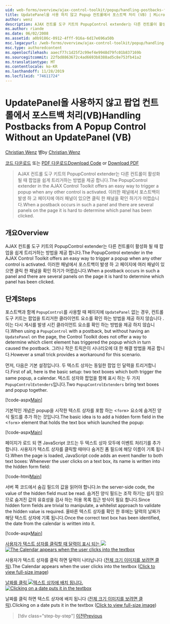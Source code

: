 ```yaml
---
uid: web-forms/overview/ajax-control-toolkit/popup/handling-postbacks-from-a-popup-control-without-an-updatepanel-vb
title: UpdatePanel을 사용 하지 않고 Popup 컨트롤에서 포스트백 처리 (VB) | Microsoft Docs
author: wenz
description: AJAX 컨트롤 도구 키트의 PopupControl extender는 다른 컨트롤이 활성화 될 때 팝업을 쉽게 트리거하는 방법을 제공 합니다. Su에서 포스트백이 발생 하는 경우 ...
ms.author: riande
ms.date: 06/02/2008
ms.assetid: a0b9186c-0912-4fff-916a-6d17e696a50b
msc.legacyurl: /web-forms/overview/ajax-control-toolkit/popup/handling-postbacks-from-a-popup-control-without-an-updatepanel-vb
msc.type: authoredcontent
ms.openlocfilehash: aaecf77c1d25f2c99ef4e9948d79fc01b837169b
ms.sourcegitcommit: 22fbd8863672c4ad6693b8388ad5c8e753fb41a2
ms.translationtype: MT
ms.contentlocale: ko-KR
ms.lasthandoff: 11/28/2019
ms.locfileid: "74611724"
---
```

# <a name="handling-postbacks-from-a-popup-control-without-an-updatepanel-vb"></a><span data-ttu-id="f27f2-104">UpdatePanel을 사용하지 않고 팝업 컨트롤에서 포스트백 처리(VB)</span><span class="sxs-lookup"><span data-stu-id="f27f2-104">Handling Postbacks from A Popup Control Without an UpdatePanel (VB)</span></span>

<span data-ttu-id="f27f2-105">[Christian Wenz](https://github.com/wenz) 별</span><span class="sxs-lookup"><span data-stu-id="f27f2-105">by [Christian Wenz](https://github.com/wenz)</span></span>

<span data-ttu-id="f27f2-106">[코드 다운로드](https://download.microsoft.com/download/9/3/f/93f8daea-bebd-4821-833b-95205389c7d0/PopupControl3.vb.zip) 또는 [PDF 다운로드](https://download.microsoft.com/download/2/d/c/2dc10e34-6983-41d4-9c08-f78f5387d32b/popupcontrol3VB.pdf)</span><span class="sxs-lookup"><span data-stu-id="f27f2-106">[Download Code](https://download.microsoft.com/download/9/3/f/93f8daea-bebd-4821-833b-95205389c7d0/PopupControl3.vb.zip) or [Download PDF](https://download.microsoft.com/download/2/d/c/2dc10e34-6983-41d4-9c08-f78f5387d32b/popupcontrol3VB.pdf)</span></span>

> <span data-ttu-id="f27f2-107">AJAX 컨트롤 도구 키트의 PopupControl extender는 다른 컨트롤이 활성화 될 때 팝업을 쉽게 트리거하는 방법을 제공 합니다.</span><span class="sxs-lookup"><span data-stu-id="f27f2-107">The PopupControl extender in the AJAX Control Toolkit offers an easy way to trigger a popup when any other control is activated.</span></span> <span data-ttu-id="f27f2-108">이러한 패널에서 포스트백이 발생 하 고 페이지에 여러 패널이 있으면 클릭 한 패널을 확인 하기가 어렵습니다.</span><span class="sxs-lookup"><span data-stu-id="f27f2-108">When a postback occurs in such a panel and there are several panels on the page it is hard to determine which panel has been clicked.</span></span>

## <a name="overview"></a><span data-ttu-id="f27f2-109">개요</span><span class="sxs-lookup"><span data-stu-id="f27f2-109">Overview</span></span>

<span data-ttu-id="f27f2-110">AJAX 컨트롤 도구 키트의 PopupControl extender는 다른 컨트롤이 활성화 될 때 팝업을 쉽게 트리거하는 방법을 제공 합니다.</span><span class="sxs-lookup"><span data-stu-id="f27f2-110">The PopupControl extender in the AJAX Control Toolkit offers an easy way to trigger a popup when any other control is activated.</span></span> <span data-ttu-id="f27f2-111">이러한 패널에서 포스트백이 발생 하 고 페이지에 여러 패널이 있으면 클릭 한 패널을 확인 하기가 어렵습니다.</span><span class="sxs-lookup"><span data-stu-id="f27f2-111">When a postback occurs in such a panel and there are several panels on the page it is hard to determine which panel has been clicked.</span></span>

## <a name="steps"></a><span data-ttu-id="f27f2-112">단계</span><span class="sxs-lookup"><span data-stu-id="f27f2-112">Steps</span></span>

<span data-ttu-id="f27f2-113">포스트백과 함께 `PopupControl`를 사용할 때 페이지에 `UpdatePanel` 없는 경우, 컨트롤 도구 키트는 팝업을 트리거한 클라이언트 요소를 확인 하는 방법을 제공 하지 않습니다 .이는 다시 게시를 발생 시킨 클라이언트 요소를 확인 하는 방법을 제공 하지 않습니다.</span><span class="sxs-lookup"><span data-stu-id="f27f2-113">When using a `PopupControl` with a postback, but without having an `UpdatePanel` on the page, the Control Toolkit does not offer a way to determine which client element has triggered the popup which in turn caused the postback.</span></span> <span data-ttu-id="f27f2-114">그러나 작은 트릭은이 시나리오에 대 한 해결 방법을 제공 합니다.</span><span class="sxs-lookup"><span data-stu-id="f27f2-114">However a small trick provides a workaround for this scenario.</span></span>

<span data-ttu-id="f27f2-115">먼저, 다음은 기본 설정입니다. 두 텍스트 상자는 동일한 팝업 인 달력을 트리거합니다.</span><span class="sxs-lookup"><span data-stu-id="f27f2-115">First of all, here is the basic setup: two text boxes which both trigger the same popup, a calendar.</span></span> <span data-ttu-id="f27f2-116">텍스트 상자와 팝업을 함께 표시 하는 두 가지 `PopupControlExtenders`입니다.</span><span class="sxs-lookup"><span data-stu-id="f27f2-116">Two `PopupControlExtenders` bring text boxes and popup together.</span></span>

[!code-aspx[Main](handling-postbacks-from-a-popup-control-without-an-updatepanel-vb/samples/sample1.aspx)]

<span data-ttu-id="f27f2-117">기본적인 개념은 popup을 시작한 텍스트 상자를 포함 하는 &lt;`form`&gt; 요소에 숨겨진 양식 필드를 추가 하는 것입니다.</span><span class="sxs-lookup"><span data-stu-id="f27f2-117">The basic idea is to add a hidden form field in the &lt;`form`&gt; element that holds the text box which launched the popup:</span></span>

[!code-aspx[Main](handling-postbacks-from-a-popup-control-without-an-updatepanel-vb/samples/sample2.aspx)]

<span data-ttu-id="f27f2-118">페이지가 로드 되 면 JavaScript 코드는 두 텍스트 상자 모두에 이벤트 처리기를 추가 합니다. 사용자가 텍스트 상자를 클릭할 때마다 숨겨진 폼 필드에 해당 이름이 기록 됩니다.</span><span class="sxs-lookup"><span data-stu-id="f27f2-118">When the page is loaded, JavaScript code adds an event handler to both text boxes: Whenever the user clicks on a text box, its name is written into the hidden form field:</span></span>

[!code-html[Main](handling-postbacks-from-a-popup-control-without-an-updatepanel-vb/samples/sample3.html)]

<span data-ttu-id="f27f2-119">서버 쪽 코드에서 숨김 필드의 값을 읽어야 합니다.</span><span class="sxs-lookup"><span data-stu-id="f27f2-119">In the server-side code, the value of the hidden field must be read.</span></span> <span data-ttu-id="f27f2-120">숨겨진 양식 필드는 조작 하기는 쉽지 않으므로 숨겨진 값의 유효성을 검사 하는 허용 목록 접근 방식이 필요 합니다.</span><span class="sxs-lookup"><span data-stu-id="f27f2-120">Since hidden form fields are trivial to manipulate, a whitelist approach to validate the hidden value is required.</span></span> <span data-ttu-id="f27f2-121">올바른 텍스트 상자를 확인 한 후에는 달력의 날짜가 해당 텍스트 상자에 기록 됩니다.</span><span class="sxs-lookup"><span data-stu-id="f27f2-121">Once the correct text box has been identified, the date from the calendar is written into it.</span></span>

[!code-aspx[Main](handling-postbacks-from-a-popup-control-without-an-updatepanel-vb/samples/sample4.aspx)]

<span data-ttu-id="f27f2-122">[사용자가 텍스트 상자를 클릭할 때 달력이 표시 되는 ![](handling-postbacks-from-a-popup-control-without-an-updatepanel-vb/_static/image2.png)](handling-postbacks-from-a-popup-control-without-an-updatepanel-vb/_static/image1.png)</span><span class="sxs-lookup"><span data-stu-id="f27f2-122">[![The Calendar appears when the user clicks into the textbox](handling-postbacks-from-a-popup-control-without-an-updatepanel-vb/_static/image2.png)](handling-postbacks-from-a-popup-control-without-an-updatepanel-vb/_static/image1.png)</span></span>

<span data-ttu-id="f27f2-123">사용자가 텍스트 상자를 클릭 하면 달력이 나타납니다 ([전체 크기 이미지를 보려면 클릭](handling-postbacks-from-a-popup-control-without-an-updatepanel-vb/_static/image3.png)).</span><span class="sxs-lookup"><span data-stu-id="f27f2-123">The Calendar appears when the user clicks into the textbox ([Click to view full-size image](handling-postbacks-from-a-popup-control-without-an-updatepanel-vb/_static/image3.png))</span></span>

<span data-ttu-id="f27f2-124">[날짜를 클릭 ![텍스트 상자에 배치 됩니다.](handling-postbacks-from-a-popup-control-without-an-updatepanel-vb/_static/image5.png)](handling-postbacks-from-a-popup-control-without-an-updatepanel-vb/_static/image4.png)</span><span class="sxs-lookup"><span data-stu-id="f27f2-124">[![Clicking on a date puts it in the textbox](handling-postbacks-from-a-popup-control-without-an-updatepanel-vb/_static/image5.png)](handling-postbacks-from-a-popup-control-without-an-updatepanel-vb/_static/image4.png)</span></span>

<span data-ttu-id="f27f2-125">날짜를 클릭 하면 텍스트 상자에 배치 됩니다 ([전체 크기 이미지를 보려면 클릭](handling-postbacks-from-a-popup-control-without-an-updatepanel-vb/_static/image6.png)).</span><span class="sxs-lookup"><span data-stu-id="f27f2-125">Clicking on a date puts it in the textbox ([Click to view full-size image](handling-postbacks-from-a-popup-control-without-an-updatepanel-vb/_static/image6.png))</span></span>

> [!div class="step-by-step"]
> [<span data-ttu-id="f27f2-126">이전</span><span class="sxs-lookup"><span data-stu-id="f27f2-126">Previous</span></span>](handling-postbacks-from-a-popup-control-with-an-updatepanel-vb.md)
